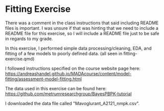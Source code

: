 # Fitting Exercise

There was a comment in the class instructions that said including README files is important. I was unsure if that was hinting that we need to include a README file for this exercise, so I will include a README file just to be safe in regards to my grade. 

In this exercise, I performed simple data processing/cleaning, EDA, and fitting of a few models to poorly defined data. (all seen in fitting-exercise.qmd)

I followed instructions specified on the course website page here: https://andreashandel.github.io/MADAcourse/content/model-fitting/assessment-model-fitting.html

The data used in this exercise can be found here: https://github.com/metrumresearchgroup/BayesPBPK-tutorial

I downloaded the data file called "Mavoglurant_A2121_nmpk.csv". 
